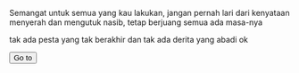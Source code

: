 Semangat untuk semua yang kau lakukan, jangan pernah lari dari kenyataan menyerah dan mengutuk nasib, tetap berjuang semua ada masa-nya

tak ada pesta yang tak berakhir dan tak ada derita yang abadi ok





<head>
    <meta charset="UTF-8">
    <meta name="viewport" content="width=device-width, initial-scale=1.0">
    <title>Redirect Button</title>
</head>
<body>
    <a href="http://www.facebook.com"><button>Go to </button></a>
</body>

